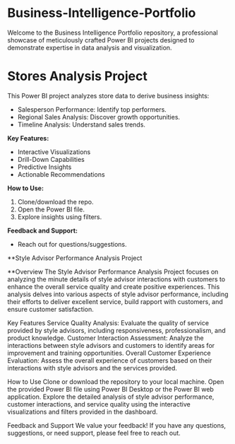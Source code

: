 # Business-Intelligence-Portfolio
Welcome to the Business Intelligence Portfolio repository, a professional showcase of meticulously crafted Power BI projects designed to demonstrate expertise in data analysis and visualization. 
# Stores Analysis Project

This Power BI project analyzes store data to derive business insights:

- Salesperson Performance: Identify top performers.
- Regional Sales Analysis: Discover growth opportunities.
- Timeline Analysis: Understand sales trends.

**Key Features:**
- Interactive Visualizations
- Drill-Down Capabilities
- Predictive Insights
- Actionable Recommendations

**How to Use:**
1. Clone/download the repo.
2. Open the Power BI file.
3. Explore insights using filters.


**Feedback and Support:**
- Reach out for questions/suggestions.

**Style Advisor Performance Analysis Project

**Overview
The Style Advisor Performance Analysis Project focuses on analyzing the minute details of style advisor interactions with customers to enhance the overall service quality and create positive experiences. This analysis delves into various aspects of style advisor performance, including their efforts to deliver excellent service, build rapport with customers, and ensure customer satisfaction.

Key Features
Service Quality Analysis: Evaluate the quality of service provided by style advisors, including responsiveness, professionalism, and product knowledge.
Customer Interaction Assessment: Analyze the interactions between style advisors and customers to identify areas for improvement and training opportunities.
Overall Customer Experience Evaluation: Assess the overall experience of customers based on their interactions with style advisors and the services provided.

How to Use
Clone or download the repository to your local machine.
Open the provided Power BI file using Power BI Desktop or the Power BI web application.
Explore the detailed analysis of style advisor performance, customer interactions, and service quality using the interactive visualizations and filters provided in the dashboard.

Feedback and Support
We value your feedback! If you have any questions, suggestions, or need support, please feel free to reach out.


